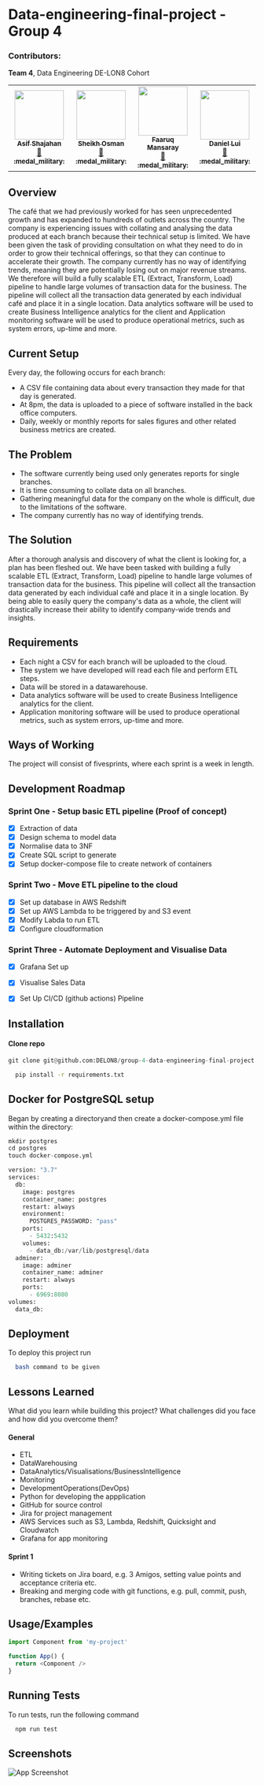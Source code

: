 # Data-engineering-final-project - Group 4

### Contributors:
**Team 4**, Data Engineering DE-LON8 Cohort
<!-- ALL-CONTRIBUTORS-LIST:START - Do not remove or modify this section -->
<!-- prettier-ignore-start -->
<!-- markdownlint-disable -->
<table>
  <tr>
    <td align="center"><a href="https://www.linkedin.com/in/asif-shaj/"><img src="https://media.licdn.com/dms/image/C4D03AQHfHgSaJiCrDw/profile-displayphoto-shrink_800_800/0/1565716570776?e=1679529600&v=beta&t=xLJDktoglKlkgupyGea6g5zs8iuWahOU-gratHZ2oZo" width="100px;" alt=""/><br /><sub><b>Asif Shajahan</b></sub></a><br /><a href="https://github.com/asifshaj98" title="Documentation">📖</a> <sub><b>:medal_military:</b></sub></a></td>
    <td align="center"><a href="https://www.linkedin.com/in/sheikh-osman-a15a29260/"><img src="https://avatars.githubusercontent.com/u/115299269?v=4" width="100px;" alt=""/><br /><sub><b>Sheikh Osman</b></sub></a><br /><a href="https://github.com/IceWindFour" title="Documentation">📖</a> <sub><b>:medal_military:</b></sub></a></td>
     <td align="center"><a href="https://www.linkedin.com/in/faaruq-mansaray-4bb07b240/"><img src="https://media.licdn.com/dms/image/D4E03AQHZnxzf7clpEg/profile-displayphoto-shrink_800_800/0/1673812589476?e=1679529600&v=beta&t=-QyywKg9hLL6d__H1VMLET0nXHiMNx3p_SF18awlx9I" width="100px;" alt=""/><br /><sub><b>Faaruq Mansaray</b></sub></a><br /><a href="https://github.com/OmgFaaruq" title="Documentation">📖</a> <sub><b>:medal_military:</b></sub></a></td>
     <td align="center"><a href="https://www.linkedin.com/in/daniel-lui-uk/"><img src="https://media.licdn.com/dms/image/C5603AQH3tyNuCiOJwA/profile-displayphoto-shrink_800_800/0/1629199050430?e=1679529600&v=beta&t=tKLZgEsr8iXshu6D9SVmD17t65qXrc9eCaUEIT-M63E" width="100px;" alt=""/><br /><sub><b>Daniel Lui</b></sub></a><br /><a href="https://github.com/danielluimkuk" title="Documentation">📖</a> <sub><b>:medal_military:</b></sub></a></td>
  </tr>
</table>


## Overview 

The café that we had  previously worked for has seen unprecedented growth and has expanded to hundreds of outlets across the country. The company is experiencing issues with collating and analysing the data produced at each branch because their technical setup is limited. We have been given the task of   providing consultation on what they need to do in order to grow their technical offerings, so that they can continue to accelerate their growth. The company currently has no way of identifying trends, meaning they are potentially losing out on major revenue streams. We therefore will build a fully scalable ETL (Extract, Transform, Load) pipeline to handle large volumes of transaction data for the business. The pipeline will collect all the transaction data generated by each individual café and place it in a single location. Data analytics software will be used to create Business Intelligence analytics for the client and Application monitoring software will be used to produce operational metrics, such as system errors, up-time and more.

## Current Setup
Every day, the following occurs for each branch:
-  A CSV file containing data about every transaction they made for that day is generated.
- At 8pm, the data is uploaded to a piece of software installed in the back office computers.
- Daily, weekly or monthly reports for sales figures and other related business metrics are created.
## The Problem
- The software currently being used only generates reports for single branches.
- It is time consuming to collate data on all branches.
- Gathering meaningful data for the company on the whole is difficult, due to the limitations of the software.
- The company currently has no way of identifying trends.
## The Solution
After a thorough analysis and discovery of what the client is looking for, a plan has been fleshed out. We have been tasked with building a fully scalable ETL (Extract, Transform, Load) pipeline to handle large volumes of transaction data for the business. This pipeline will collect all the transaction data generated by each individual café and place it in a single location. By being able to easily query the company's data as a whole, the client will drastically increase their ability to identify company-wide trends and insights.
## Requirements
- Each night a CSV for each branch will be uploaded to the cloud.
- The system we have developed will read each file and perform ETL steps.
- Data will be stored in a datawarehouse.
- Data analytics software will be used to create Business Intelligence analytics for the client.
- Application monitoring software will be used to produce operational metrics, such as system errors, up-time and more.
## Ways of Working

The project will consist of fivesprints, where each sprint is a week in length.



## **Development Roadmap**
### Sprint One - Setup basic ETL pipeline (Proof of concept)
- [x] Extraction of data
- [x] Design schema to model data
- [x] Normalise data to 3NF
- [x] Create SQL script to generate
- [x] Setup docker-compose file to create network of containers

### Sprint Two - Move ETL pipeline to the cloud
- [x] Set up database in AWS Redshift
- [x] Set up AWS Lambda to be triggered by and S3 event
- [x] Modify Labda to run ETL
- [x] Configure cloudformation

### Sprint Three - Automate Deployment and Visualise Data
- [x] Grafana Set up
- [x] Visualise Sales Data
- [x] Set Up CI/CD (github actions) Pipeline



## Installation

#### Clone repo
```python
git clone git@github.com:DELON8/group-4-data-engineering-final-project.git
```
```bash
  pip install -r requirements.txt 
```

## Docker for PostgreSQL setup
Began by creating a directoryand then create a docker-compose.yml file within the directory:

```python
mkdir postgres
cd postgres
touch docker-compose.yml
```




```python
version: "3.7"
services:
  db:
    image: postgres
    container_name: postgres
    restart: always
    environment:
      POSTGRES_PASSWORD: "pass"
    ports:
      - 5432:5432
    volumes:
      - data_db:/var/lib/postgresql/data
  adminer:
    image: adminer
    container_name: adminer
    restart: always
    ports:
      - 6969:8080
volumes:
  data_db:
```



## Deployment

To deploy this project run

```bash
  bash command to be given
```


## Lessons Learned

What did you learn while building this project? What challenges did you face and how did you overcome them?

#### General
- ETL
- DataWarehousing
- DataAnalytics/Visualisations/BusinessIntelligence
- Monitoring
- DevelopmentOperations(DevOps)
- Python for developing the appplication
- GitHub for source control
- Jira for project management
- AWS Services such as S3, Lambda, Redshift, Quicksight and Cloudwatch
- Grafana for app monitoring
#### Sprint 1 
- Writing tickets on Jira board, e.g. 3 Amigos, setting value points and acceptance criteria etc.
- Breaking and merging code with git functions, e.g. pull, commit, push, branches, rebase etc.

## Usage/Examples

```javascript
import Component from 'my-project'

function App() {
  return <Component />
}
```


## Running Tests

To run tests, run the following command

```bash
  npm run test
```


## Screenshots

![App Screenshot](https://via.placeholder.com/468x300?text=App+Screenshot+Here)






